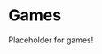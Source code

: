 <meta name="viewport" content="width=device-width, initial-scale=1.0">
<h1 style="color:black">Games</h1>
Placeholder for games!